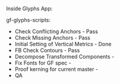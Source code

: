 Inside Glyphs App:

gf-glyphs-scripts:
- Check Conflicting Anchors - Pass
- Check Missing Anchors - Pass
- Initial Setting of Vertical Metrics - Done
- FB Check Contours - Pass
- Decompose Transformed Components -
- Fix Fonts for GF spec -
- Proof kerning for current master -
- QA


